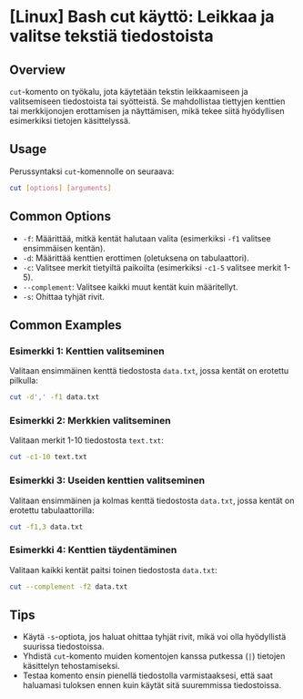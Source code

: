 # [Linux] Bash cut käyttö: Leikkaa ja valitse tekstiä tiedostoista

## Overview
`cut`-komento on työkalu, jota käytetään tekstin leikkaamiseen ja valitsemiseen tiedostoista tai syötteistä. Se mahdollistaa tiettyjen kenttien tai merkkijonojen erottamisen ja näyttämisen, mikä tekee siitä hyödyllisen esimerkiksi tietojen käsittelyssä.

## Usage
Perussyntaksi `cut`-komennolle on seuraava:

```bash
cut [options] [arguments]
```

## Common Options
- `-f`: Määrittää, mitkä kentät halutaan valita (esimerkiksi `-f1` valitsee ensimmäisen kentän).
- `-d`: Määrittää kenttien erottimen (oletuksena on tabulaattori).
- `-c`: Valitsee merkit tietyiltä paikoilta (esimerkiksi `-c1-5` valitsee merkit 1-5).
- `--complement`: Valitsee kaikki muut kentät kuin määritellyt.
- `-s`: Ohittaa tyhjät rivit.

## Common Examples
### Esimerkki 1: Kenttien valitseminen
Valitaan ensimmäinen kenttä tiedostosta `data.txt`, jossa kentät on erotettu pilkulla:

```bash
cut -d',' -f1 data.txt
```

### Esimerkki 2: Merkkien valitseminen
Valitaan merkit 1-10 tiedostosta `text.txt`:

```bash
cut -c1-10 text.txt
```

### Esimerkki 3: Useiden kenttien valitseminen
Valitaan ensimmäinen ja kolmas kenttä tiedostosta `data.txt`, jossa kentät on erotettu tabulaattorilla:

```bash
cut -f1,3 data.txt
```

### Esimerkki 4: Kenttien täydentäminen
Valitaan kaikki kentät paitsi toinen tiedostosta `data.txt`:

```bash
cut --complement -f2 data.txt
```

## Tips
- Käytä `-s`-optiota, jos haluat ohittaa tyhjät rivit, mikä voi olla hyödyllistä suurissa tiedostoissa.
- Yhdistä `cut`-komento muiden komentojen kanssa putkessa (`|`) tietojen käsittelyn tehostamiseksi.
- Testaa komento ensin pienellä tiedostolla varmistaaksesi, että saat haluamasi tuloksen ennen kuin käytät sitä suuremmissa tiedostoissa.